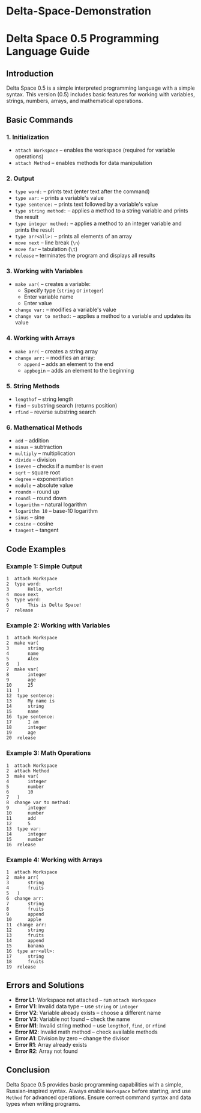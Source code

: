 # Delta-Space-Demonstration
# Delta Space 0.5 Programming Language Guide  

## Introduction  
Delta Space 0.5 is a simple interpreted programming language with a simple syntax. This version (0.5) includes basic features for working with variables, strings, numbers, arrays, and mathematical operations.  

## Basic Commands  

### 1. Initialization  
- `attach Workspace` – enables the workspace (required for variable operations)  
- `attach Method` – enables methods for data manipulation  

### 2. Output  
- `type word:` – prints text (enter text after the command)  
- `type var:` – prints a variable's value  
- `type sentence:` – prints text followed by a variable's value  
- `type string method:` – applies a method to a string variable and prints the result  
- `type integer method:` – applies a method to an integer variable and prints the result  
- `type arr<all>:` – prints all elements of an array  
- `move next` – line break (`\n`)  
- `move far` – tabulation (`\t`)  
- `release` – terminates the program and displays all results  

### 3. Working with Variables  
- `make var(` – creates a variable:  
  - Specify type (`string` or `integer`)  
  - Enter variable name  
  - Enter value  
- `change var:` – modifies a variable's value  
- `change var to method:` – applies a method to a variable and updates its value  

### 4. Working with Arrays  
- `make arr(` – creates a string array  
- `change arr:` – modifies an array:  
  - `append` – adds an element to the end  
  - `appbegin` – adds an element to the beginning  

### 5. String Methods  
- `lengthof` – string length  
- `find` – substring search (returns position)  
- `rfind` – reverse substring search  

### 6. Mathematical Methods  
- `add` – addition  
- `minus` – subtraction  
- `multiply` – multiplication  
- `divide` – division  
- `iseven` – checks if a number is even  
- `sqrt` – square root  
- `degree` – exponentiation  
- `module` – absolute value  
- `roundm` – round up  
- `roundl` – round down  
- `logarithm` – natural logarithm  
- `logarithm 10` – base-10 logarithm  
- `sinus` – sine  
- `cosine` – cosine  
- `tangent` – tangent  

## Code Examples  

### Example 1: Simple Output  
```
1  attach Workspace  
2  type word:  
3       Hello, world!  
4  move next  
5  type word:  
6       This is Delta Space!  
7  release  
```  

### Example 2: Working with Variables  
```
1  attach Workspace  
2  make var(  
3       string  
4       name  
5       Alex  
6   )  
7  make var(  
8       integer  
9       age  
10      25  
11  )  
12  type sentence:  
13      My name is  
14      string  
15      name  
16  type sentence:  
17      I am  
18      integer  
19      age  
20  release  
```  

### Example 3: Math Operations  
```
1  attach Workspace  
2  attach Method  
3  make var(  
4       integer  
5       number  
6       10  
7   )  
8  change var to method:  
9       integer  
10      number  
11      add  
12      5  
13  type var:  
14      integer  
15      number  
16  release  
```  

### Example 4: Working with Arrays  
```
1  attach Workspace  
2  make arr(  
3       string  
4       fruits  
5   )  
6  change arr:  
7       string  
8       fruits  
9       append  
10      apple  
11  change arr:  
12      string  
13      fruits  
14      append  
15      banana  
16  type arr<all>:  
17      string  
18      fruits  
19  release  
```  

## Errors and Solutions  

- **Error L1**: Workspace not attached – run `attach Workspace`  
- **Error V1**: Invalid data type – use `string` or `integer`  
- **Error V2**: Variable already exists – choose a different name  
- **Error V3**: Variable not found – check the name  
- **Error M1**: Invalid string method – use `lengthof`, `find`, or `rfind`  
- **Error M2**: Invalid math method – check available methods  
- **Error A1**: Division by zero – change the divisor  
- **Error R1**: Array already exists  
- **Error R2**: Array not found  

## Conclusion  
Delta Space 0.5 provides basic programming capabilities with a simple, Russian-inspired syntax. Always enable `Workspace` before starting, and use `Method` for advanced operations. Ensure correct command syntax and data types when writing programs.
